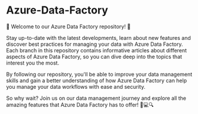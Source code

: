# Azure-Data-Factory

🚀 Welcome to our Azure Data Factory repository! 🎉

Stay up-to-date with the latest developments, learn about new features and discover best practices for managing your data with Azure Data Factory. Each branch in this repository contains informative articles about different aspects of Azure Data Factory, so you can dive deep into the topics that interest you the most.

By following our repository, you'll be able to improve your data management skills and gain a better understanding of how Azure Data Factory can help you manage your data workflows with ease and security.

So why wait? Join us on our data management journey and explore all the amazing features that Azure Data Factory has to offer! 🤖💻🔍
